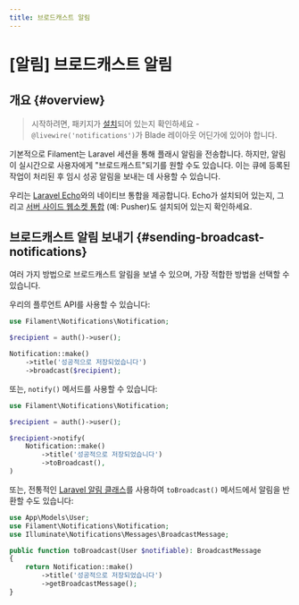 ```yaml
---
title: 브로드캐스트 알림
---
```

# [알림] 브로드캐스트 알림
## 개요 {#overview}

> 시작하려면, 패키지가 [설치](installation)되어 있는지 확인하세요 - `@livewire('notifications')`가 Blade 레이아웃 어딘가에 있어야 합니다.

기본적으로 Filament는 Laravel 세션을 통해 플래시 알림을 전송합니다. 하지만, 알림이 실시간으로 사용자에게 "브로드캐스트"되기를 원할 수도 있습니다. 이는 큐에 등록된 작업이 처리된 후 임시 성공 알림을 보내는 데 사용할 수 있습니다.

우리는 [Laravel Echo](https://laravel.com/docs/broadcasting#client-side-installation)와의 네이티브 통합을 제공합니다. Echo가 설치되어 있는지, 그리고 [서버 사이드 웹소켓 통합](https://laravel.com/docs/broadcasting#server-side-installation) (예: Pusher)도 설치되어 있는지 확인하세요.

## 브로드캐스트 알림 보내기 {#sending-broadcast-notifications}

여러 가지 방법으로 브로드캐스트 알림을 보낼 수 있으며, 가장 적합한 방법을 선택할 수 있습니다.

우리의 플루언트 API를 사용할 수 있습니다:

```php
use Filament\Notifications\Notification;

$recipient = auth()->user();

Notification::make()
    ->title('성공적으로 저장되었습니다')
    ->broadcast($recipient);
```

또는, `notify()` 메서드를 사용할 수 있습니다:

```php
use Filament\Notifications\Notification;

$recipient = auth()->user();

$recipient->notify(
    Notification::make()
        ->title('성공적으로 저장되었습니다')
        ->toBroadcast(),
)
```

또는, 전통적인 [Laravel 알림 클래스](https://laravel.com/docs/notifications#generating-notifications)를 사용하여 `toBroadcast()` 메서드에서 알림을 반환할 수도 있습니다:

```php
use App\Models\User;
use Filament\Notifications\Notification;
use Illuminate\Notifications\Messages\BroadcastMessage;

public function toBroadcast(User $notifiable): BroadcastMessage
{
    return Notification::make()
        ->title('성공적으로 저장되었습니다')
        ->getBroadcastMessage();
}
```
